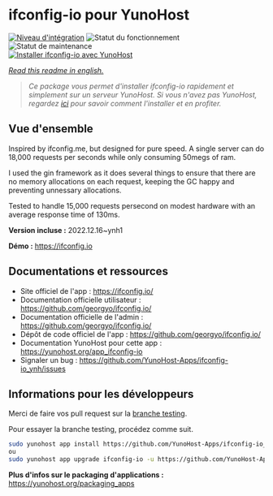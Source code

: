 <!--
N.B.: This README was automatically generated by https://github.com/YunoHost/apps/tree/master/tools/README-generator
It shall NOT be edited by hand.
-->

# ifconfig-io pour YunoHost

[![Niveau d'intégration](https://dash.yunohost.org/integration/ifconfig-io.svg)](https://dash.yunohost.org/appci/app/ifconfig-io) ![Statut du fonctionnement](https://ci-apps.yunohost.org/ci/badges/ifconfig-io.status.svg) ![Statut de maintenance](https://ci-apps.yunohost.org/ci/badges/ifconfig-io.maintain.svg)  
[![Installer ifconfig-io avec YunoHost](https://install-app.yunohost.org/install-with-yunohost.svg)](https://install-app.yunohost.org/?app=ifconfig-io)

*[Read this readme in english.](./README.md)*

> *Ce package vous permet d'installer ifconfig-io rapidement et simplement sur un serveur YunoHost.
Si vous n'avez pas YunoHost, regardez [ici](https://yunohost.org/#/install) pour savoir comment l'installer et en profiter.*

## Vue d'ensemble

Inspired by ifconfig.me, but designed for pure speed. A single server can do 18,000 requests per seconds while only consuming 50megs of ram.

I used the gin framework as it does several things to ensure that there are no memory allocations on each request, keeping the GC happy and preventing unnessary allocations.

Tested to handle 15,000 requests persecond on modest hardware with an average response time of 130ms.


**Version incluse :** 2022.12.16~ynh1

**Démo :** https://ifconfig.io
## Documentations et ressources

* Site officiel de l'app : <https://ifconfig.io/>
* Documentation officielle utilisateur : <https://github.com/georgyo/ifconfig.io/>
* Documentation officielle de l'admin : <https://github.com/georgyo/ifconfig.io/>
* Dépôt de code officiel de l'app : <https://github.com/georgyo/ifconfig.io/>
* Documentation YunoHost pour cette app : <https://yunohost.org/app_ifconfig-io>
* Signaler un bug : <https://github.com/YunoHost-Apps/ifconfig-io_ynh/issues>

## Informations pour les développeurs

Merci de faire vos pull request sur la [branche testing](https://github.com/YunoHost-Apps/ifconfig-io_ynh/tree/testing).

Pour essayer la branche testing, procédez comme suit.

``` bash
sudo yunohost app install https://github.com/YunoHost-Apps/ifconfig-io_ynh/tree/testing --debug
ou
sudo yunohost app upgrade ifconfig-io -u https://github.com/YunoHost-Apps/ifconfig-io_ynh/tree/testing --debug
```

**Plus d'infos sur le packaging d'applications :** <https://yunohost.org/packaging_apps>
